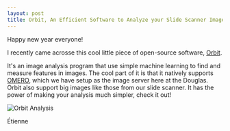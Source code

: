 ```yaml
---
layout: post
title: Orbit, An Efficient Software to Analyze your Slide Scanner Images
---
```


Happy new year everyone!

I recently came acrosse this cool little piece of open-source software, [Orbit](https://www.orbit.bio/).

It's an image analysis program that use simple machine learning to find and measure features in images. The cool part of it is that it natively supports [OMERO](http://www.openmicroscopy.org/site/products/omero), which we have setup as the image server here at the Douglas. Orbit also support big images like those from our slide scanner. It has the power of making your analysis much simpler, check it out!

![Orbit Analysis](http://www.orbit.bio/wp-content/uploads/sites/2/2016/08/img_57b565ac1b611.png)

Étienne
